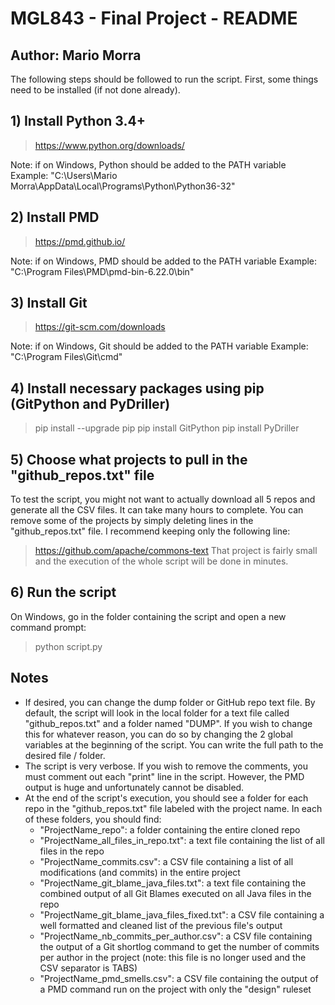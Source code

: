 # MGL843 - Final Project - README
## Author: Mario Morra

The following steps should be followed to run the script. First, some things need to be installed (if not done already).


## 1) Install Python 3.4+
> https://www.python.org/downloads/

Note: if on Windows, Python should be added to the PATH variable
Example: "C:\Users\Mario Morra\AppData\Local\Programs\Python\Python36-32\"


## 2) Install PMD
> https://pmd.github.io/

Note: if on Windows, PMD should be added to the PATH variable
Example: "C:\Program Files\PMD\pmd-bin-6.22.0\bin"


## 3) Install Git
> https://git-scm.com/downloads

Note: if on Windows, Git should be added to the PATH variable
Example: "C:\Program Files\Git\cmd"


## 4) Install necessary packages using pip (GitPython and PyDriller)
> pip install --upgrade pip
> pip install GitPython
> pip install PyDriller


## 5) Choose what projects to pull in the "github_repos.txt" file
To test the script, you might not want to actually download all 5 repos and generate all the CSV files. It can take many hours to complete. You can remove some of the projects by simply deleting lines in the "github_repos.txt" file. I recommend keeping only the following line:
> https://github.com/apache/commons-text
That project is fairly small and the execution of the whole script will be done in minutes.


## 6) Run the script
On Windows, go in the folder containing the script and open a new command prompt:
> python script.py


## Notes
- If desired, you can change the dump folder or GitHub repo text file. By default, the script will look in the local folder for a text file called "github_repos.txt" and a folder named "DUMP". If you wish to change this for whatever reason, you can do so by changing the 2 global variables at the beginning of the script. You can write the full path to the desired file / folder.
- The script is very verbose. If you wish to remove the comments, you must comment out each "print" line in the script. However, the PMD output is huge and unfortunately cannot be disabled.
- At the end of the script's execution, you should see a folder for each repo in the "github_repos.txt" file labeled with the project name. In each of these folders, you should find:
  - "ProjectName_repo": a folder containing the entire cloned repo
  - "ProjectName_all_files_in_repo.txt": a text file containing the list of all files in the repo
  - "ProjectName_commits.csv": a CSV file containing a list of all modifications (and commits) in the entire project
  - "ProjectName_git_blame_java_files.txt": a text file containing the combined output of all Git Blames executed on all Java files in the repo
  - "ProjectName_git_blame_java_files_fixed.txt": a CSV file containing a well formatted and cleaned list of the previous file's output
  - "ProjectName_nb_commits_per_author.csv": a CSV file containing the output of a Git shortlog command to get the number of commits per author in the project (note: this file is no longer used and the CSV separator is TABS)
  - "ProjectName_pmd_smells.csv": a CSV file containing the output of a PMD command run on the project with only the "design" ruleset